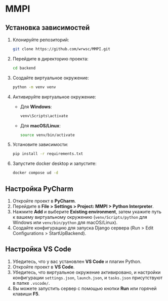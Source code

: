 # MMPI

## Установка зависимостей

1. Клонируйте репозиторий:
    ```bash
    git clone https://github.com/wrwsc/MMPI.git
    ```

2. Перейдите в директорию проекта:
    ```bash
    cd backend
    ```

3. Создайте виртуальное окружение:
    ```bash
    python -m venv venv
    ```

4. Активируйте виртуальное окружение:
    - Для **Windows**:
      ```bash
      venv\Scripts\activate
      ```
    - Для **macOS/Linux**:
      ```bash
      source venv/bin/activate
      ```

5. Установите зависимости:
    ```bash
    pip install -r requirements.txt
    ```
6. Запустите docker desktop и запустите:
   ```bash
   docker compose ud -d
   ```

## Настройка PyCharm

1. Откройте проект в **PyCharm**.
2. Перейдите в **File > Settings > Project: MMPI > Python Interpreter**.
3. Нажмите **Add** и выберите **Existing environment**, затем укажите путь к вашему виртуальному окружению (`venv/Scripts/python` для Windows или `venv/bin/python` для macOS/Linux).
4. Создайте конфигурацию для запуска Django сервера (Run > Edit Configurations > StartUpBackend).

## Настройка VS Code

1. Убедитесь, что у вас установлен **VS Code** и плагин Python.
2. Откройте проект в **VS Code**.
3. Убедитесь, что виртуальное окружение активировано, и настройки конфигурации `settings.json`, `launch.json`, и `tasks.json` присутствуют в папке `.vscode/`.
4. Вы можете запустить сервер с помощью кнопки **Run** или горячей клавиши **F5**.


